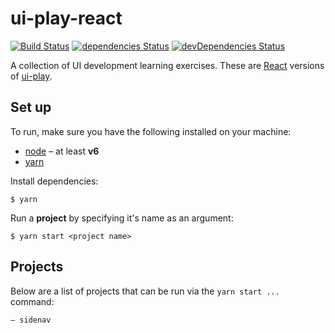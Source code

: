 # ui-play-react

[![Build Status](https://travis-ci.org/mathewhawley/ui-play-react.svg?branch=master)](https://travis-ci.org/mathewhawley/ui-play-react) [![dependencies Status](https://david-dm.org/mathewhawley/ui-play-react/status.svg)](https://david-dm.org/mathewhawley/ui-play-react) [![devDependencies Status](https://david-dm.org/mathewhawley/ui-play-react/dev-status.svg)](https://david-dm.org/mathewhawley/ui-play-react?type=dev)

A collection of UI development learning exercises. These are [React](https://facebook.github.io/react/) versions of [ui-play](https://github.com/mathewhawley/ui-play).

## Set up

To run, make sure you have the following installed on your machine:

* [node](https://nodejs.org/en/) – at least __v6__
* [yarn](https://yarnpkg.com/)

Install dependencies:

```
$ yarn
```

Run a __project__ by specifying it's name as an argument:

```
$ yarn start <project name>
```

## Projects

Below are a list of projects that can be run via the `yarn start ...` command:

```
– sidenav
```
